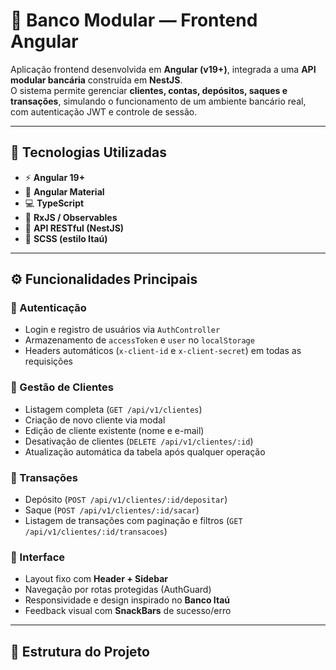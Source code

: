 # 🏦 Banco Modular — Frontend Angular

Aplicação frontend desenvolvida em **Angular (v19+)**, integrada a uma **API modular bancária** construída em **NestJS**.  
O sistema permite gerenciar **clientes, contas, depósitos, saques e transações**, simulando o funcionamento de um ambiente bancário real, com autenticação JWT e controle de sessão.

---

## 🚀 Tecnologias Utilizadas

- ⚡ **Angular 19+**
- 🎨 **Angular Material**
- 💻 **TypeScript**
- 🔄 **RxJS / Observables**
- 🧩 **API RESTful (NestJS)**
- 💅 **SCSS (estilo Itaú)**

---

## ⚙️ Funcionalidades Principais

### 🔐 Autenticação
- Login e registro de usuários via `AuthController`
- Armazenamento de `accessToken` e `user` no `localStorage`
- Headers automáticos (`x-client-id` e `x-client-secret`) em todas as requisições

### 👥 Gestão de Clientes
- Listagem completa (`GET /api/v1/clientes`)
- Criação de novo cliente via modal
- Edição de cliente existente (nome e e-mail)
- Desativação de clientes (`DELETE /api/v1/clientes/:id`)
- Atualização automática da tabela após qualquer operação

### 💸 Transações
- Depósito (`POST /api/v1/clientes/:id/depositar`)
- Saque (`POST /api/v1/clientes/:id/sacar`)
- Listagem de transações com paginação e filtros (`GET /api/v1/clientes/:id/transacoes`)

### 🧭 Interface
- Layout fixo com **Header + Sidebar**
- Navegação por rotas protegidas (AuthGuard)
- Responsividade e design inspirado no **Banco Itaú**
- Feedback visual com **SnackBars** de sucesso/erro

---

## 📂 Estrutura do Projeto

